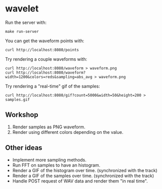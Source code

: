 # wavelet

Run the server with:

    make run-server

You can get the waveform points with:

    curl http://localhost:8080/points

Try rendering a couple waveforms with:

    curl http://localhost:8080/waveform > waveform.png
    curl http://localhost:8080/waveform?width=1200&colors=reds&sampling=abs_avg > waveform.png

Try rendering a "real-time" gif of the samples:

    curl http://localhost:8080/gif?count=5000&width=50&height=200 > samples.gif

## Workshop

1. Render samples as PNG waveform.
1. Render using different colors depending on the value.

## Other ideas

* Implement more sampling methods.
* Run FFT on samples to have an histogram.
* Render a GIF of the histogram over time. (synchronized with the track)
* Render a GIF of the samples over time. (synchronized with the track)
* Handle POST request of WAV data and render them "in real time".
